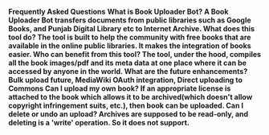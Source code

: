 <b>Frequently Asked Questions</b>
<b>What is Book Uploader Bot?<b>
A Book Uploader Bot transfers documents from public libraries such as Google Books, and Punjab Digital Library etc to Internet Archive.
<b>What does this tool do?</b>
The tool is built to help the community with free books that are available in the online public libraries. It makes the integration of books easier.
<b>Who can benefit from this tool?</b>
The tool, under the hood, compiles all the book images/pdf and its meta data at one place where it can be accessed by anyone in the world.
<b>What are the future enhancements?</b> 
Bulk upload future, MediaWiki OAuth integration, Direct uploading to Commons
<b>Can I upload my own book?</b>
If an appropriate license is attached to the book which allows it to be archived(which doesn't allow copyright infringement suits, etc.), then book can be uploaded.
<b>Can I delete or undo an upload?</b>
Archives are supposed to be read-only, and deleting is a 'write' operation. So it does not support.